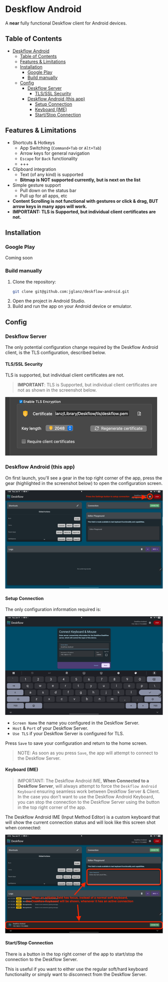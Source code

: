 # Deskflow Android

A **near** fully functional Deskflow client for Android devices.

## Table of Contents

<!-- TOC -->
* [Deskflow Android](#deskflow-android)
  * [Table of Contents](#table-of-contents)
  * [Features & Limitations](#features--limitations)
  * [Installation](#installation)
    * [Google Play](#google-play)
    * [Build manually](#build-manually)
  * [Config](#config-)
    * [Deskflow Server](#deskflow-server)
      * [TLS/SSL Security](#tlsssl-security)
    * [Deskflow Android (this app)](#deskflow-android-this-app)
      * [Setup Connection](#setup-connection)
      * [Keyboard (IME)](#keyboard-ime-)
      * [Start/Stop Connection](#startstop-connection)
<!-- TOC -->

## Features & Limitations

- Shortcuts & Hotkeys  
  - App Switching (`Command+Tab` or `Alt+Tab`)
  - Arrow keys for general navigation
  - `Escape` for `Back` functionality
  - +++
- Clipboard integration
  - Text (of any kind) is supported
  - __Bitmap is **NOT** supported currently, but is next on the list__
- Simple gesture support 
  - Pull down on the status bar
  - Pull up for all apps, etc
- **Content Scrolling is not functional with gestures or click & drag, BUT arrow keys in many apps will work.**
- **IMPORTANT: TLS is Supported, but individual client certificates are not.**  

## Installation


### Google Play

Coming soon

### Build manually

1. Clone the repository:  
   ```bash
   git clone git@github.com:jglanz/deskflow-android.git
   ```
2. Open the project in Android Studio.
3. Build and run the app on your Android device or emulator.

## Config 

### Deskflow Server

The only potential configuration change required by the Deskflow Android client, 
is the TLS configuration, described below.

#### TLS/SSL Security

TLS is supported, but individual client certificates are not.

> **IMPORTANT**: TLS is Supported, but individual client certificates are not as shown in the screenshot below.

![Config Screenshot](docs/assets/screenshots/screenshot_tls_config.png)

### Deskflow Android (this app)

On first launch, you'll see a gear in the top right corner of the app,
press the gear (highlighted in the screenshot below) to open the configuration screen.

![Config Screenshot](docs/assets/screenshots/screenshot_tablet_home.png)

#### Setup Connection

The only configuration information required is:

![Config Screenshot](docs/assets/screenshots/screenshot_tablet_config.png)


- `Screen Name` the name you configured in the Deskflow Server.
- `Host` & `Port` of your Deskflow Server.
- `Use TLS` if your Deskflow Server is configured for TLS.

Press `Save` to save your configuration and return to the home screen.

> NOTE: As soon as you press `Save`, the app will attempt to connect to the Deskflow Server.

#### Keyboard (IME) 

> IMPORTANT: The Deskflow Android IME, **When Connected to a Deskflow Server**, will always attempt to force the `Deskflow Android Keyboard` ensuring seamless work between Deskflow Server & Client.
> In the case you don't want to use the Deskflow Android Keyboard, you can stop the connection to the Deskflow Server using the button in the top right corner of the app.

The Deskflow Android IME (Input Method Editor) is a custom keyboard that will show the current connection status and will look 
like this screen shot when connected:

![IME Screenshot](docs/assets/screenshots/screenshot_keyboard_ime_active.png)

#### Start/Stop Connection

There is a button in the top right corner of the app to start/stop the connection to the Deskflow Server.

This is useful if you want to either use the regular soft/hard keyboard functionality or simply want to disconnect from the Deskflow Server.